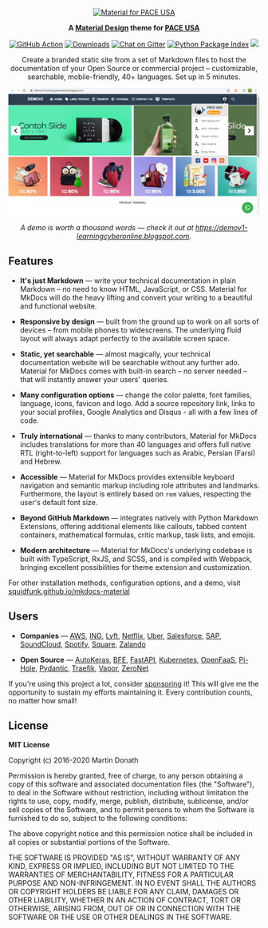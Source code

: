 <p align="center">
  <a href="/">
    <img src="https://1.bp.blogspot.com/-sReGFUUIsRY/XnT8rfVwIAI/AAAAAAAAANQ/oCNfChSdjxQLC4f27431IRl1SDsIYGWTQCLcBGAsYHQ/s1600/Screenshot_7.png" width="320" alt="Material for PACE USA ">
  </a>
</p>

<p align="center">
  <strong>
    A 
    <a href="https://material.io/">Material Design</a> 
    theme for 
    <a href="/">PACE USA</a>
  </strong>
</p>
<p align="center">
  <a href="https://github.com/learningcyber/TemplateNaminakiky/actions"><img
    src="https://github.com/squidfunk/mkdocs-material/workflows/ci/badge.svg?branch=master"
    alt="GitHub Action"
  /></a>
  <a href="https://pypistats.org/packages/mkdocs-material"><img
    src="https://img.shields.io/pypi/dm/mkdocs-material.svg" 
    alt="Downloads"
  /></a>
  <a href="https://gitter.im/squidfunk/mkdocs-material"><img 
    src="https://badges.gitter.im/squidfunk/mkdocs-material.svg" 
    alt="Chat on Gitter"
  /></a>
  <a href="https://pypi.org/project/mkdocs-material"><img 
    src="https://img.shields.io/pypi/v/mkdocs-material.svg" 
    alt="Python Package Index"
  /></a>
  <a href="https://github.com/learningcyber/squidfunk"><img
    src="https://img.shields.io/static/v1?label=sponsor&message=%E2%9D%A4&logo=GitHub&color=ea4aaa"
  /></a>
</p>

<p align="center">
  Create a branded static site from a set of Markdown files to host the
  documentation of your Open Source or commercial project – customizable,
  searchable, mobile-friendly, 40+ languages. Set up in 5 minutes.
</p>

<p align="center">
  <a href="/">
    <img src="https://raw.githubusercontent.com/learningcyber/TemplateShoppingPaceUsa/master/Screenshot_16.png" width="700" />
  </a>
</p>

<p align="center">
  <em>
    A demo is worth a thousand words — check it out at
    <a
      href="https://demov1-learningcyberonline.blogspot.com"
    >https://demov1-learningcyberonline.blogspot.com</a>.
  </em>
</p>

## Features

* **It's just Markdown** — write your technical documentation in plain Markdown
  – no need to know HTML, JavaScript, or CSS. Material for MkDocs will do the
  heavy lifting and convert your writing to a beautiful and functional website.

* **Responsive by design** — built from the ground up to work on all sorts of 
  devices – from mobile phones to widescreens. The underlying fluid layout will 
  always adapt perfectly to the available screen space.

* **Static, yet searchable** — almost magically, your technical documentation 
  website will be searchable without any further ado. Material for MkDocs comes
  with built-in search – no server needed – that will instantly answer your
  users' queries.

* **Many configuration options** — change the color palette, font families, 
  language, icons, favicon and logo. Add a source repository link, links to your
  social profiles, Google Analytics and Disqus - all with a few lines of code.

* **Truly international** — thanks to many contributors, Material for MkDocs 
  includes translations for more than 40 languages and offers full native RTL 
  (right-to-left) support for languages such as Arabic, Persian (Farsi) and
  Hebrew.

* **Accessible** — Material for MkDocs provides extensible keyboard navigation
  and semantic markup including role attributes and landmarks. Furthermore, the
  layout is entirely based on `rem` values, respecting the user's default font
  size.

* **Beyond GitHub Markdown** — integrates natively with Python Markdown
  Extensions, offering additional elements like callouts, tabbed content
  containers, mathematical formulas, critic markup, task lists, and emojis.

* **Modern architecture** — Material for MkDocs's underlying codebase is built
  with TypeScript, RxJS, and SCSS, and is compiled with Webpack, bringing
  excellent possibilities for theme extension and customization.


For other installation methods, configuration options, and a demo, visit
[squidfunk.github.io/mkdocs-material][1]

  [1]: https://squidfunk.github.io/mkdocs-material/

## Users

* **Companies** — 
  [AWS](https://awssecworkshops.com/),
  [ING](https://ing-bank.github.io/baker/),
  [Lyft](https://lyft.github.io/amundsen/),
  [Netflix](https://netflix.github.io/titus/),
  [Uber](https://uber.github.io/ludwig/getting_started/),
  [Salesforce](https://policy-sentry.readthedocs.io/en/latest/),
  [SAP](https://sap.github.io/ui5-tooling/),
  [SoundCloud](https://intervene.dev/),
  [Spotify](https://spotify.github.io/mkdocs-monorepo-plugin/),
  [Square](https://square.github.io/okhttp/),
  [Zalando](https://opensource.zalando.com/skipper/)

* **Open Source** —
  [AutoKeras](https://autokeras.com/),
  [BFE](https://www.bfe-networks.net/),
  [FastAPI](https://fastapi.tiangolo.com/),
  [Kubernetes](https://kops.sigs.k8s.io/),
  [OpenFaaS](https://docs.openfaas.com/),
  [Pi-Hole](https://docs.pi-hole.net/),
  [Pydantic](https://pydantic-docs.helpmanual.io/),
  [Traefik](https://docs.traefik.io/),
  [Vapor](https://docs.vapor.codes/),
  [ZeroNet](https://zeronet.io/docs/)


If you're using this project a lot, consider [sponsoring][2] it! This will give
me the opportunity to sustain my efforts maintaining it. Every contribution
counts, no matter how small!

  [2]: https://github.com/learningcyber/TemplateNaminakiky

## License

**MIT License**

Copyright (c) 2016-2020 Martin Donath

Permission is hereby granted, free of charge, to any person obtaining a copy
of this software and associated documentation files (the "Software"), to
deal in the Software without restriction, including without limitation the
rights to use, copy, modify, merge, publish, distribute, sublicense, and/or
sell copies of the Software, and to permit persons to whom the Software is
furnished to do so, subject to the following conditions:

The above copyright notice and this permission notice shall be included in
all copies or substantial portions of the Software.

THE SOFTWARE IS PROVIDED "AS IS", WITHOUT WARRANTY OF ANY KIND, EXPRESS OR
IMPLIED, INCLUDING BUT NOT LIMITED TO THE WARRANTIES OF MERCHANTABILITY,
FITNESS FOR A PARTICULAR PURPOSE AND NON-INFRINGEMENT. IN NO EVENT SHALL THE
AUTHORS OR COPYRIGHT HOLDERS BE LIABLE FOR ANY CLAIM, DAMAGES OR OTHER
LIABILITY, WHETHER IN AN ACTION OF CONTRACT, TORT OR OTHERWISE, ARISING
FROM, OUT OF OR IN CONNECTION WITH THE SOFTWARE OR THE USE OR OTHER DEALINGS
IN THE SOFTWARE.
